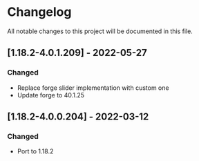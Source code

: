 # Changelog
All notable changes to this project will be documented in this file.

## [1.18.2-4.0.1.209] - 2022-05-27
### Changed
 - Replace forge slider implementation with custom one
 - Update forge to 40.1.25

## [1.18.2-4.0.0.204] - 2022-03-12
### Changed
 - Port to 1.18.2